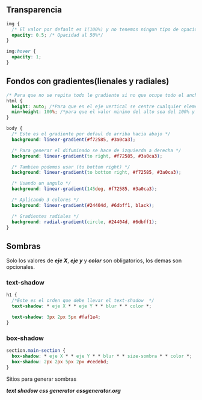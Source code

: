 ## Transparencia

```css
img {
  /* El valor por default es 1(100%) y no tenemos ningun tipo de opacidad  */
  opacity: 0.5; /* Opacidad al 50%*/
}

img:hover {
  opacity: 1;
}
```

## Fondos con gradientes(lienales y radiales)

```css
/* Para que no se repita todo le gradiente si no que ocupe todo el ancho de la pantalla usamos estas propiedades dentro del elemento html */
html {
  height: auto; /*Para que en el eje vertical se centre cualquier elemento que tengamos*/
  min-height: 100%; /*para que el valor minimo del alto sea del 100% y se expanda nuestro fondo de gradiente*/
}

body {
  /* Este es el gradiente por defaul de arriba hacia abajo */
  background: linear-gradient(#f72585, #3a0ca3);

  /* Para generar el difuminado se hace de izquierda a derecha */
  background: linear-gradient(to right, #f72585, #3a0ca3);

  /* Tambien podemos usar (to bottom right) */
  background: linear-gradient(to bottom right, #f72585, #3a0ca3);

  /* Usando un angulo */
  background: linear-gradient(145deg, #f72585, #3a0ca3);

  /* Aplicando 3 colores */
  background: linear-gradient(#24404d, #6dbff1, black);

  /* Gradientes radiales */
  background: radial-gradient(circle, #24404d, #6dbff1);
}
```

## Sombras

Solo los valores de _**eje X**_, _**eje y**_ y _**color**_ son obligatorios, los demas son opcionales.

### text-shadow

```css
h1 {
  /*Este es el orden que debe llevar el text-shadow  */
  text-shadow: * eje X * * eje Y * * blur * * color *;

  text-shadow: 3px 2px 5px #faf1e4;
}
```

### box-shadow

```css
section.main-section {
  box-shadow: * eje X * * eje Y * * blur * * size-sombra * * color *;
  box-shadow: 2px 2px 5px 2px #cedebd;
}
```

Sitios para generar sombras

**_text shadow css generator_**
**_cssgenerator.org_**
